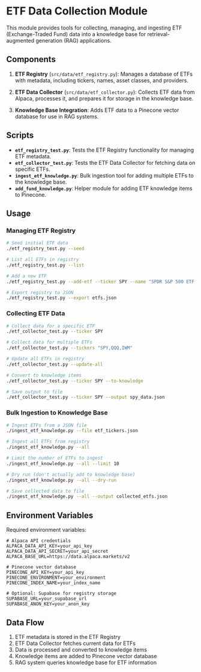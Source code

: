 # ETF Data Collection Module

This module provides tools for collecting, managing, and ingesting ETF (Exchange-Traded Fund) data into a knowledge base for retrieval-augmented generation (RAG) applications.

## Components

1. **ETF Registry** (`src/data/etf_registry.py`): Manages a database of ETFs with metadata, including tickers, names, asset classes, and providers.

2. **ETF Data Collector** (`src/data/etf_collector.py`): Collects ETF data from Alpaca, processes it, and prepares it for storage in the knowledge base.

3. **Knowledge Base Integration**: Adds ETF data to a Pinecone vector database for use in RAG systems.

## Scripts

- **`etf_registry_test.py`**: Tests the ETF Registry functionality for managing ETF metadata.
- **`etf_collector_test.py`**: Tests the ETF Data Collector for fetching data on specific ETFs.
- **`ingest_etf_knowledge.py`**: Bulk ingestion tool for adding multiple ETFs to the knowledge base.
- **`add_fund_knowledge.py`**: Helper module for adding ETF knowledge items to Pinecone.

## Usage

### Managing ETF Registry

```bash
# Seed initial ETF data
./etf_registry_test.py --seed

# List all ETFs in registry
./etf_registry_test.py --list

# Add a new ETF
./etf_registry_test.py --add-etf --ticker SPY --name "SPDR S&P 500 ETF Trust" --asset-class equity --provider "State Street"

# Export registry to JSON
./etf_registry_test.py --export etfs.json
```

### Collecting ETF Data

```bash
# Collect data for a specific ETF
./etf_collector_test.py --ticker SPY

# Collect data for multiple ETFs
./etf_collector_test.py --tickers "SPY,QQQ,IWM"

# Update all ETFs in registry
./etf_collector_test.py --update-all

# Convert to knowledge items
./etf_collector_test.py --ticker SPY --to-knowledge

# Save output to file
./etf_collector_test.py --ticker SPY --output spy_data.json
```

### Bulk Ingestion to Knowledge Base

```bash
# Ingest ETFs from a JSON file
./ingest_etf_knowledge.py --file etf_tickers.json

# Ingest all ETFs from registry
./ingest_etf_knowledge.py --all

# Limit the number of ETFs to ingest
./ingest_etf_knowledge.py --all --limit 10

# Dry run (don't actually add to knowledge base)
./ingest_etf_knowledge.py --all --dry-run

# Save collected data to file
./ingest_etf_knowledge.py --all --output collected_etfs.json
```

## Environment Variables

Required environment variables:

```
# Alpaca API credentials
ALPACA_DATA_API_KEY=your_api_key
ALPACA_DATA_API_SECRET=your_api_secret
ALPACA_BASE_URL=https://data.alpaca.markets/v2

# Pinecone vector database
PINECONE_API_KEY=your_api_key
PINECONE_ENVIRONMENT=your_environment
PINECONE_INDEX_NAME=your_index_name

# Optional: Supabase for registry storage
SUPABASE_URL=your_supabase_url
SUPABASE_ANON_KEY=your_anon_key
```

## Data Flow

1. ETF metadata is stored in the ETF Registry
2. ETF Data Collector fetches current data for ETFs
3. Data is processed and converted to knowledge items
4. Knowledge items are added to Pinecone vector database
5. RAG system queries knowledge base for ETF information 